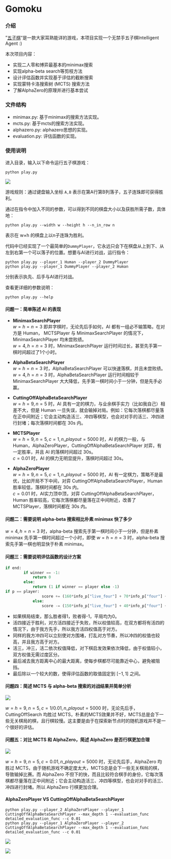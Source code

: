 # Gomoku

### 介绍

”[五子棋]((https://en.wikipedia.org/wiki/Gomoku))“是一款大家耳熟能详的游戏，本项目实现一个无禁手五子棋Intelligent Agent :)

本次项目内容：
- 实现二人零和博弈最基本的minimax搜索
- 实现alpha-beta search等剪枝方法
- 设计评估函数并实现基于评估的截断搜索
- 实现蒙特卡洛搜索树 (MCTS) 搜索方法
- 了解AlphaZero的原理并进行基本尝试
  
### 文件结构

- minimax.py: 基于minimax的搜索方法实现。
- mcts.py: 基于mcts的搜索方法实现。
- alphazero.py: alphazero思想的实现。
- evaluation.py: 评估函数的实现。
  
### 使用说明

进入目录，输入以下命令运行五子棋游戏：

```
python play.py
```

![](assets/demo.jpg)

游戏规则：通过键盘输入坐标 `A,B` 表示在第A行第B列落子，五子连珠即可获得胜利。

通过在指令中加入不同的参数，可以得到不同的棋盘大小以及获胜所需子数，具体地：
```
python play.py --width w --height h --n_in_row n
```
表示在 w$\times$h 的棋盘上以n子连珠为胜利。

代码中已经实现了一个最简单的```DummyPlayer```，它永远只会下在棋盘从上到下、从左到右第一个可以落子的位置。想要与AI进行对战，运行指令：
```
python play.py --player_1 Human --player_2 DummyPlayer
python play.py --player_1 DummyPlayer --player_2 Human
```
分别表示执先、后手与AI进行对战。

查看更详细的参数说明：
```
python play.py --help
```

#### 问题一：简单陈述 AI 的表现
* **MinimaxSearchPlayer**  
 $w=h=n=3$ 即井字棋时，无论先后手如何，AI 都有一组必不输策略，在对方是 Human， MCTSPlayer 与 MinimaxSearchPlayer 的情况下，MinimaxSearchPlayer 均未尝败绩。  
 $w=4,h=n=3$ 时，MinimaxSearchPlayer 运行时间过长，甚至先手第一棋时间超过了1个小时。  

* **AlphaBetaSearchPlayer**  
 $w=h=n=3$ 时，AlphaBetaSearchPlayer 可以快速落棋，并且未尝败绩。  
 $w=4,h=n=3$ 时，AlphaBetaSearchPlayer 运行时间相较于 MinimaxSearchPlayer 大大降低，先手第一棋时间小于一分钟，但是先手必赢。

* **CuttingOffAlphaBetaSearchPlayer**  
 $w=h=9,n=5$ 时，AI 具有一定的棋力，与业余棋手实力（比如我自己）相差不大，但是 Human 一旦失误，就会输掉对局。例如：它每次落棋都尽量落在正中间附近；它会主动构造活三、冲四等棋型，也会对对手的活三、冲四进行封堵；每次落棋时间都在 30s 内。

* **MCTSPlayer**    
 $w=h=9,n=5,c=1,n\_ playout=5000$ 时，AI 的棋力一般，与 Human，AlphaZeroPlayer，CuttingOffAlphaBetaSearchPlayer 对弈，有一定胜率，并且 AI 的落棋时间超过 30s。  
 $c=0.01$ 时，AI 的棋力无明显提升，落棋时间超过 30s。

* **AlphaZeroPlayer**  
 $w=h=9,n=5,c=1,n\_ playout=5000$ 时，AI 有一定棋力，策略不是最优，比如开局不下中间，对弈 CuttingOffAlphaBetaSearchPlayer，Human 胜率较低，落棋时间都在 30s 内。  
 $c=0.01$ 时，AI实力顶中顶，对弈 CuttingOffAlphaBetaSearchPlayer，Human 胜率较高，它每次落棋都尽量落在正中间附近，改善了MCTSPlayer，落棋时间都在 30s 内。

#### 问题二：需要说明 alpha-beta 搜索相比朴素 minimax 快了多少

$w=4,h=n=3$ 时，alpha-beta 搜索先手第一棋时间小于一分钟，但是朴素 minimax 先手第一棋时间超过一个小时，即使 $w=h=n=3$ 时，alpha-beta 搜索先手第一棋也明显快于朴素 minimax。

#### 问题三：需要说明评估函数的设计方案

```py
if end:
        if winner == -1:
            return 0
        else:
            return (1 if winner == player else -1)
if p == player:
                score += (160*info_p["live_four"] + 70*info_p["four"] + 25* info_p["live_three"] + 15* info_p["three"] + 10*info_p["live_two"] - info_p["max_distance"])/400
            else:
                score -= (150*info_p["live_four"] + 40*info_p["four"] + 20* info_p["live_three"] + 15* info_p["three"] + 10*info_p["live_two"] - info_p["max_distance"])/400
```
* 如果棋局结束，那么胜者得1，败者得-1，平局均为0。
* 活四接近于胜利，对方活四接近于失败，所以权值较高，在双方都将有活四的情况下，由于我方先手，所以我方活四权值高于对方。
* 同样的我方冲四可以立刻使对方围堵，打乱对方节奏，所以冲四的权值也较高，并且我方高于对方。
* 活三，冲三，活二依次权值降低，对下棋启发效果依次降低，由于权值较小，双方权值无需过度区分。
* 最后减去我方距离中心的最大距离，使每步棋都尽可能靠近中心，避免被阻挡。
* 最后除以一个较大的数，使得评估函数的取值固定到 $[-1,1]$ 之间。


#### 问题四：简述 MCTS 与 alpha-beta 搜索的对战结果并简单分析

![](pic/cuttingwinmcts.png)

$w=h=9,n=5,c=1/0.01,n\_ playout=5000$ 时，无论先后手，CuttingOffSearch 均胜过 MCTS，朴素的MCTS效果并不好，MCTS总是会下一些无关棋局的棋，且行棋较慢。这主要是由于在探索新节点时的随机游戏并不是一个很好的评估。

#### 问题五：对比 MCTS 和 AlphaZero，简述 AlphaZero 是否行棋更加合理

![](pic/alphazerowinmcts.png)

$w=h=9,n=5,c=0.01,n\_ playout=5000$ 时，无论先后手，AlphaZero 均胜过 MCTS，由于随机游戏不确定度太大，MCTS总是会下一些无关棋局的棋，导致输掉比赛。而 AlphaZero 不但下的快，而且比较符合棋手的身份，它每次落棋都尽量落在正中间附近；它会主动构造活三、冲四等棋型，也会对对手的活三、冲四进行封堵。所以 AlphaZero 行棋更加合理。


#### AlphaZeroPlayer VS CuttingOffAlphaBetaSearchPlayer
```
python play.py --player_2 AlphaZeroPlayer --player_1 CuttingOffAlphaBetaSearchPlayer --max_depth 1 --evaluation_func detailed_evaluation_func --c 0.01
python play.py --player_1 AlphaZeroPlayer --player_2 CuttingOffAlphaBetaSearchPlayer --max_depth 1 --evaluation_func detailed_evaluation_func --c 0.01
```
![](pic/alphazerowincutting.png)

![](pic/cuttingwinalphazero.png)